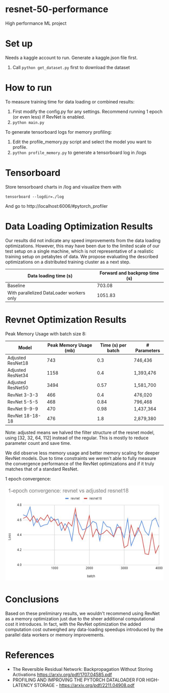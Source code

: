 # resnet-50-performance
High performance ML project

# Set up 

Needs a kaggle account to run. Generate a kaggle.json file first.

1. Call ```python get_dataset.py``` first to download the dataset


# How to run

To measure training time for data loading or combined results:
1. First modify the config.py for any settings. Recommend running 1 epoch (or even less) if RevNet is enabled.
2. ```python main.py```


To generate tensorboard logs for memory profiling:
1. Edit the profile_memory.py script and select the model you want to profile.
2. ```python profile_memory.py``` to generate a tensorboard log in /logs

# Tensorboard

Store tensorboard charts in /log and visualize them with

```
tensorboard --logdir=./log
```

And go to http://localhost:6006/#pytorch_profiler


# Data Loading Optimization Results

Our results did not indicate any speed improvements from the data loading optimizations. However, this may have been due to the limited scale of our test setup on a single machine, which is not representative of a realistic training setup on petabytes of data. We propose evaluating the described optimizations on a distributed training cluster as a next step.  

 | Data loading time (s) | Forward and backprop time (s) |
 |-----------------------|---------------------------|
 |Baseline | 703.08 | 1266.58 |
 |With parallelized DataLoader workers only | 1051.83 | 1139.75 |


# Revnet Optimization Results

Peak Memory Usage with batch size 8:

|Model | Peak Memory Usage (mb) | Time (s) per batch | \# Parameters |
|------------------------|--------------------|---------------|------|
| Adjusted ResNet18 | 743 | 0.3 | 746,436 |
| Adjusted ResNet34 | 1158 | 0.4 | 1,393,476 |
| Adjusted ResNet50 | 3494 | 0.57 | 1,581,700 |
| RevNet 3-3-3 | 466 | 0.4 | 476,020  |
| RevNet 5-5-5 | 468 | 0.84 | 796,468  |
| RevNet 9-9-9 | 470 | 0.98 | 1,437,364  |
| RevNet 18-18-18 | 476 | 1.8 | 2,879,380  |

Note: adjusted means we halved the filter structure of the resnet model, using [32, 32, 64, 112] instead of the regular. This is mostly to reduce parameter count and save time.  

We did observe less memory usage and better memory scaling for deeper RevNet models. Due to time constraints we weren't able to fully measure the convergence performance of the RevNet optimizations and if it truly matches that of a standard ResNet.  

1 epoch convergence:

![alt text](/images/diagram-2.JPG)

# Conclusions

Based on these preliminary results, we wouldn't recommend using RevNet as a memory optimization just due to the sheer additional computational cost it introduces. In fact, with the RevNet optimization the added computation cost outweighed any data-loading speedups introduced by the parallel data workers or memory improvements. 

# References

- The Reversible Residual Network: Backpropagation Without Storing Activations https://arxiv.org/pdf/1707.04585.pdf
- PROFILING AND IMPROVING THE PYTORCH DATALOADER FOR HIGH-LATENCY STORAGE - https://arxiv.org/pdf/2211.04908.pdf 